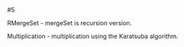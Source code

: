 #5

RMergeSet - mergeSet is recursion version.

Multiplication - multiplication using the Karatsuba algorithm.
